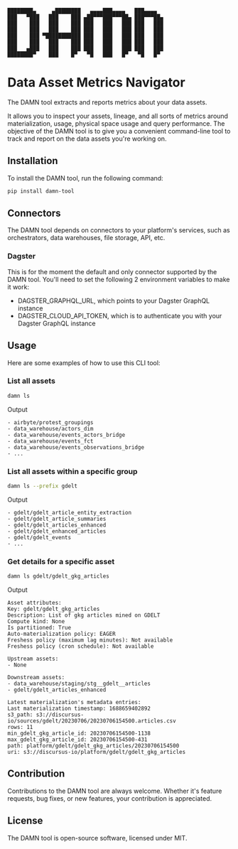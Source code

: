     ████████▄     ▄████████   ▄▄▄▄███▄▄▄▄   ███▄▄▄▄   
    ███   ▀███   ███    ███ ▄██▀▀▀███▀▀▀██▄ ███▀▀▀██▄ 
    ███    ███   ███    ███ ███   ███   ███ ███   ███ 
    ███    ███   ███    ███ ███   ███   ███ ███   ███ 
    ███    ███ ▀███████████ ███   ███   ███ ███   ███ 
    ███    ███   ███    ███ ███   ███   ███ ███   ███ 
    ███   ▄███   ███    ███ ███   ███   ███ ███   ███ 
    ████████▀    ███    █▀   ▀█   ███   █▀   ▀█   █▀                                                 

# Data Asset Metrics Navigator
The DAMN tool extracts and reports metrics about your data assets.

It allows you to inspect your assets, lineage, and all sorts of metrics around materialization, usage, physical space usage and query performance. The objective of the DAMN tool is to give you a convenient command-line tool to track and report on the data assets you're working on.

## Installation
To install the DAMN tool, run the following command:

```bash
pip install damn-tool
```

## Connectors
The DAMN tool depends on connectors to your platform's services, such as orchestrators, data warehouses, file storage, API, etc.

### Dagster
This is for the moment the default and only connector supported by the DAMN tool. You'll need to set the following 2 environment variables to make it work:
- DAGSTER_GRAPHQL_URL, which points to your Dagster GraphQL instance
- DAGSTER_CLOUD_API_TOKEN, which is to authenticate you with your Dagster GraphQL instance


## Usage
Here are some examples of how to use this CLI tool:

### List all assets
```bash
damn ls
```

Output
```shell
- airbyte/protest_groupings
- data_warehouse/actors_dim
- data_warehouse/events_actors_bridge
- data_warehouse/events_fct
- data_warehouse/events_observations_bridge
- ...
```

### List all assets within a specific group
```bash
damn ls --prefix gdelt
```

Output
```shell
- gdelt/gdelt_article_entity_extraction
- gdelt/gdelt_article_summaries
- gdelt/gdelt_articles_enhanced
- gdelt/gdelt_enhanced_articles
- gdelt/gdelt_events
- ...
```

### Get details for a specific asset
```bash
damn ls gdelt/gdelt_gkg_articles
```

Output
```shell
Asset attributes:
Key: gdelt/gdelt_gkg_articles
Description: List of gkg articles mined on GDELT
Compute kind: None
Is partitioned: True
Auto-materialization policy: EAGER
Freshess policy (maximum lag minutes): Not available
Freshess policy (cron schedule): Not available

Upstream assets:
- None

Downstream assets:
- data_warehouse/staging/stg__gdelt__articles
- gdelt/gdelt_articles_enhanced

Latest materialization's metadata entries:
Last materialization timestamp: 1688659402892
s3_path: s3://discursus-io/sources/gdelt/20230706/20230706154500.articles.csv
rows: 11
min_gdelt_gkg_article_id: 20230706154500-1138
max_gdelt_gkg_article_id: 20230706154500-431
path: platform/gdelt/gdelt_gkg_articles/20230706154500
uri: s3://discursus-io/platform/gdelt/gdelt_gkg_articles
```


## Contribution
Contributions to the DAMN tool are always welcome. Whether it's feature requests, bug fixes, or new features, your contribution is appreciated.


## License
The DAMN tool is open-source software, licensed under MIT.
